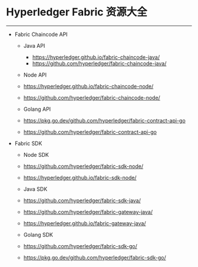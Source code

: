 
# Hyperledger Fabric 资源大全
----


- Fabric Chaincode API

  - Java API
    - https://hyperledger.github.io/fabric-chaincode-java/
    - https://github.com/hyperledger/fabric-chaincode-java/

  - Node API
   - https://hyperledger.github.io/fabric-chaincode-node/
   - https://github.com/hyperledger/fabric-chaincode-node/

  - Golang API
   - https://pkg.go.dev/github.com/hyperledger/fabric-contract-api-go
   - https://github.com/hyperledger/fabric-contract-api-go


- Fabric SDK

  - Node SDK
   - https://github.com/hyperledger/fabric-sdk-node/
   - https://hyperledger.github.io/fabric-sdk-node/

  - Java SDK
   - https://github.com/hyperledger/fabric-sdk-java/
   - https://github.com/hyperledger/fabric-gateway-java/
   - https://hyperledger.github.io/fabric-gateway-java/

  - Golang SDK
   - https://github.com/hyperledger/fabric-sdk-go/
   - https://pkg.go.dev/github.com/hyperledger/fabric-sdk-go/
